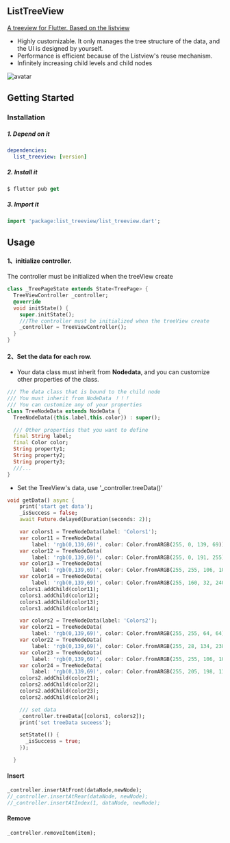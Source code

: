 ## ListTreeView
[A treeview for Flutter. Based on the listview](https://github.com/sooxie/list_treeview)

- Highly customizable. It only manages the tree structure of the data, and the UI is designed by yourself.
- Performance is efficient because of the Listview's reuse mechanism.
- Infinitely increasing child levels and child nodes



![avatar](./images/tree.gif)



## Getting Started

### Installation

##### 1. Depend on it
```yaml
dependencies:
  list_treeview: [version]
```

##### 2. Install it
```dart
$ flutter pub get

```

#####  3. Import it
```dart
import 'package:list_treeview/list_treeview.dart';

```

## Usage


#### 1、initialize controller.
The controller must be initialized when the treeView create
```dart
class _TreePageState extends State<TreePage> {
  TreeViewController _controller;
  @override
  void initState() {
    super.initState();
    ///The controller must be initialized when the treeView create
    _controller = TreeViewController();
  }
}
```


#### 2、Set the data for each row.
- Your data class must inherit from **Nodedata**, and you can customize other properties of the class.

```dart
/// The data class that is bound to the child node
/// You must inherit from NodeData ！！！
/// You can customize any of your properties
class TreeNodeData extends NodeData {
  TreeNodeData({this.label,this.color}) : super();

  /// Other properties that you want to define
  final String label;
  final Color color;
  String property1;
  String property2;
  String property3;
  ///...
}
```

- Set the TreeView's data, use '_controller.treeData()'

```dart
void getData() async {
    print('start get data');
    _isSuccess = false;
    await Future.delayed(Duration(seconds: 2));

    var colors1 = TreeNodeData(label: 'Colors1');
    var color11 = TreeNodeData(
        label: 'rgb(0,139,69)', color: Color.fromARGB(255, 0, 139, 69));
    var color12 = TreeNodeData(
        label: 'rgb(0,139,69)', color: Color.fromARGB(255, 0, 191, 255));
    var color13 = TreeNodeData(
        label: 'rgb(0,139,69)', color: Color.fromARGB(255, 255, 106, 106));
    var color14 = TreeNodeData(
        label: 'rgb(0,139,69)', color: Color.fromARGB(255, 160, 32, 240));
    colors1.addChild(color11);
    colors1.addChild(color12);
    colors1.addChild(color13);
    colors1.addChild(color14);

    var colors2 = TreeNodeData(label: 'Colors2');
    var color21 = TreeNodeData(
        label: 'rgb(0,139,69)', color: Color.fromARGB(255, 255, 64, 64));
    var color22 = TreeNodeData(
        label: 'rgb(0,139,69)', color: Color.fromARGB(255, 28, 134, 238));
    var color23 = TreeNodeData(
        label: 'rgb(0,139,69)', color: Color.fromARGB(255, 255, 106, 106));
    var color24 = TreeNodeData(
        label: 'rgb(0,139,69)', color: Color.fromARGB(255, 205, 198, 115));
    colors2.addChild(color21);
    colors2.addChild(color22);
    colors2.addChild(color23);
    colors2.addChild(color24);

    /// set data
    _controller.treeData([colors1, colors2]);
    print('set treeData suceess');

    setState(() {
      _isSuccess = true;
    });

  }

```

#### Insert

```dart
_controller.insertAtFront(dataNode,newNode);
//_controller.insertAtRear(dataNode, newNode);
//_controller.insertAtIndex(1, dataNode, newNode);
```

#### Remove

```dart
_controller.removeItem(item);
```

